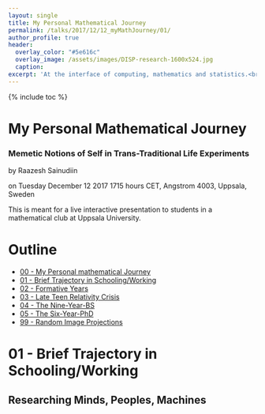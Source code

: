 ```yaml
---
layout: single
title: My Personal Mathematical Journey
permalink: /talks/2017/12/12_myMathJourney/01/
author_profile: true
header:
  overlay_color: "#5e616c"
  overlay_image: /assets/images/DISP-research-1600x524.jpg
  caption: 
excerpt: 'At the interface of computing, mathematics and statistics.<br /><br /><br />'
---
```

{% include toc %}

# My Personal Mathematical Journey
### Memetic Notions of Self in Trans-Traditional Life Experiments

by Raazesh Sainudiin 

on Tuesday December 12 2017 1715 hours CET, Angstrom 4003, Uppsala, Sweden

This is meant for a live interactive presentation to students in a mathematical club at Uppsala University.

# Outline

* [00 - My Personal mathematical Journey](/talks/2017/12/12_myMathJourney/)
* [01 - Brief Trajectory in Schooling/Working](/talks/2017/12/12_myMathJourney/01/)
* [02 - Formative Years](/talks/2017/12/12_myMathJourney/02/)
* [03 - Late Teen Relativity Crisis](/talks/2017/12/12_myMathJourney/03/)
* [04 - The Nine-Year-BS](/talks/2017/12/12_myMathJourney/04/)
* [05 - The Six-Year-PhD](/talks/2017/12/12_myMathJourney/05/)
* [99 - Random Image Projections](/talks/2017/12/12_myMathJourney/99/)

# 01 - Brief Trajectory in Schooling/Working
## Researching Minds, Peoples, Machines

<html>
  <head>
    <script type="text/javascript" src="https://www.gstatic.com/charts/loader.js"></script>
    <script type="text/javascript">
      google.charts.load('current', {'packages':['timeline']});
      google.charts.setOnLoadCallback(drawChart);
      function drawChart() {
        var container = document.getElementById('timelineCountries');
        var chart = new google.visualization.Timeline(container);
        var dataTable = new google.visualization.DataTable();

        dataTable.addColumn({ type: 'string', id: 'rowID' });
        dataTable.addColumn({ type: 'string', id: 'annotation' });
        dataTable.addColumn({type:'string', role:'tooltip'}); 
        dataTable.addColumn({ type: 'date', id: 'Start' });
        dataTable.addColumn({ type: 'date', id: 'End' });
        dataTable.addRows([
          [ 'IN', 'Chennai', '', new Date(1973, 11, 15), new Date(1984, 8, 1) ],
          [ 'IN', 'Nilgiris', '',  new Date(1984, 8, 1), new Date(1988, 8, 1) ],
          [ 'IN', 'Chennai', '',  new Date(1988, 8, 1), new Date(1991, 9, 1) ],
          [ 'US', 'Gustavus Adolphus Coll., MN', '',  new Date(1991, 9, 1),  new Date(1994, 6, 1) ],
          [ 'US', 'Dairy farm, Dent, MN', '',  new Date(1994, 6, 1),  new Date(1994, 9, 1) ],
          [ 'US', 'SD, Indn. Rsrv.', '',   new Date(1994, 9, 1),  new Date(1996, 1, 1) ],
          [ 'US', 'MN State U', '',  new Date(1996, 1, 1),  new Date(1999, 9, 1) ],
          [ 'US', 'NY, Cornell Plant. Path. MS/PhD', '',  new Date(1999, 9, 1),  new Date(2000, 5, 15) ],
          [ 'US', 'NY, Cornell Internat. Agri. Field Trip - Ecuador', '',  new Date(2000, 1, 1),  new Date(2000, 2, 1) ],
          [ 'US', 'NY, Phase II Rsrchr. Dow Agro Sci', '',  new Date(2000, 5, 15),  new Date(2000, 9, 1) ],
          [ 'US', 'NY, Cornell Biometrics MS/PhD - IGERT', '',  new Date(2000, 9, 1),  new Date(2003, 5, 15) ],
          [ 'US', 'NY, Cornell Math Stats PhD - IGERT', '',  new Date(2003, 9, 1),  new Date(2005, 5, 15) ],
          [ 'US', 'NY, Cornell Math Postdoc', '',  new Date(2005, 5, 15),  new Date(2005, 12, 15) ],
          [ 'UK', 'Oxford Math-Stat-Pop-Gen Postdoc', '',  new Date(2005, 12, 15),  new Date(2007, 7, 15) ],
          [ 'NZ', 'Univ. of Canterbury Lect./Snr.Lect.', '',  new Date(2007, 7, 15),  new Date(2016, 12, 31) ],
          [ 'NZ', 'Christchurch Data Indust.- Principal Data Scientist', '',  new Date(2015, 1, 1),  new Date(2015, 12, 31) ],
          [ 'SE', 'Uppsala Rsrchr.', '',  new Date(2017, 1, 1),  new Date(2018, 12, 31) ],

          [ 'Minds', 'Re-regurgitations of Upanishadic Insights', 'eg. Bhahmai janaathi brahmanaha, Mind+Action - Brahma Karma Samadhinaa', new Date(1984, 8, 1), new Date(1988, 8, 1) ],
          [ 'Peoples', 'Re-regurgitations of Upanishadic Insights', 'eg. Brahmarpanam brahmahavihi,..., Bhahmai janaathi brahmanaha, yada yada hi dharmasya... Mind+Action+Peoples - Karma Yoga of Gita', new Date(1984, 8, 1), new Date(1988, 8, 1) ],
          [ 'Machines', 'built models for science fairs', 'Junior Scientist of S. India 1990 - Offshore Multi-purpose power Plant, tonnes of time in Sicence/Engineerings sections of Libraries', new Date(1988, 8, 1), new Date(1991, 9, 1) ],
          [ 'Peoples', '~ {Allegories} -> the relativity of locally co-fabricated cosmologies ', 'Deeply troubled by RoLF Cosmologies eg. Judea-Christian, Colonial Reductionism, Ecofeminism, Wittgenstein/Nagarjuna/Dogen-resolution, Lakota-Oral-Ecol., Applied Plant Pathology, Dow Agro-sciences, Andean Agro-ecology, ...', new Date(1991, 9, 1),  new Date(2001, 1, 1) ],
          [ 'Machines', 'Dairy farm, Dent, MN', 'Control Systems farming, Input-intensive, bank-corporate-subsidized programs of seed+herbicide+feed+machinery+loan',  new Date(1994, 6, 1),  new Date(1994, 9, 1) ],
          [ 'Peoples', 'Pine-Ridge Indn. Rsrv.', 'Share-cropping in Buffalo People in x-Prisoner-of-War-Camp - Pine Ridge Indian reservation of the Ogalala Lakota people',   new Date(1994, 9, 1),  new Date(1996, 1, 1) ],
          [ 'Peoples', 'NY, Cornell Internat. Agri. Field Trip - Ecuador', 'Andean Agro-ecology, Domestication of Potatoes, corn, etc., Conquistador plantations,...',  new Date(2000, 1, 1),  new Date(2000, 2, 1) ],
          [ 'Machines', 'NY, Phase II Rsrchr. Dow Agro Sci', 'Nozzle-head doing experiments in field competing against Bayer in Phase 2 compunds with human toxicity unknown... The post-Bretton-Woods retooling of the M-I complex for mono-cultural control-intensive agriculture',  new Date(2000, 5, 15),  new Date(2000, 9, 1) ],
          [ 'Open', 'Mimetic Notions of Self in Trans-traditional Life Experiments', '', new Date(1984, 8, 1), new Date(2018, 12, 31) ]
]);

    var options = {
        timeline: { colorByRowLabel: true, 
                    showRowLabels: true, groupByRowLabel: false, 
                    rowLabelStyle: {fontName: 'Arial', fontSize: 12 },
                     barLabelStyle: { fontName: 'Arial', fontSize: 10 } },
        avoidOverlappingGridLines: false
      };

      chart.draw(dataTable, options);
      }
    </script>
  </head>
  <body>
    <div id="timelineCountries" style="height: 1200px; width: 1000px;"></div>
  </body>
</html>

* 1991 - left India for Minnesota as Count Folke Bernadotte Memorial Scholar to Gustavus Adolphus College
* was deeply troubled by the experiential awareness of the relativity of loclaly co-fabricated cosmologies
* dropped out from Mathematics and COmputer Science major and switched to Philosohpy and Religion
* dropped out of College and lived in the Pine Ridge Indian Reservation and the Black Hills of South Dakota for a couple years
* finished double major in Biology and Mathematics at Minnesotta State University
* Went to Cornell University to study Plant Pathology
* switched to MS in Biometrics
* switched to PhD in Mathematical Staitstics
* first Post Doc in Mathematics, Dept of Maths, Cornell Univ, USA
* second Postdoc in Statistical genetics, Dept of Stats, Oxford Univ, UK
* permanent position Lecturer/Senior Lecturer in New Zealand, Univ of Canterbury 2007-2016
* took an industrial R&D detour in 2015 (data fusion for security and intelligence industry)
* now here at Mathematics Department at UU and working in Stockholm as consultant once a week
 
---
---

